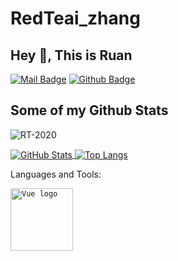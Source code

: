 # RedTeai_zhang
## Hey 👋, This is Ruan

[![Mail Badge](https://img.shields.io/badge/-11812109@mail.sustech.edu.cn-c14438?style=flat&logo=Gmail&logoColor=white&link=mailto:11812109@mail.sustech.edu.cn)](mailto:11812109@mail.sustech.edu.cn) [![Github Badge](https://img.shields.io/badge/-ryyyc-grey?style=flat&logo=github&logoColor=white&link=https://github.com/ryyyc/)](https://www.github.com/ryyyc/)
## Some of my Github Stats
<p align=left> <img src=https://komarev.com/ghpvc/?username=RT-2020 alt=RT-2020 /> </p>

<a href="https://github.com/RT-2020">
  <img align="center" alt="GitHub Stats" src="https://github-readme-stats.vercel.app/api?username=RT-2020&show_icons=true&include_all_commits=true" />
</a>
<a href="https://github.com/RT-2020">
  <img align="center" alt="Top Langs" src="https://github-readme-stats.vercel.app/api/top-langs/?username=RT-2020&layout=compact" />
</a>

Languages and Tools:

<code><img width="100" src="https://vuejs.org/images/logo.png" alt="Vue logo"></code>

